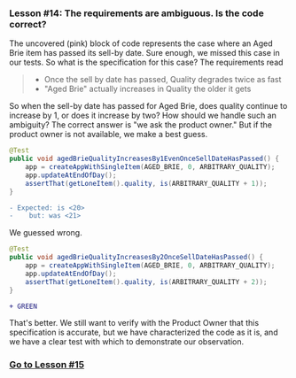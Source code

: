 ### Lesson #14: The requirements are ambiguous.  Is the code correct?
The uncovered (pink) block of code represents the case where an Aged Brie item has passed its sell-by date.  Sure enough, we missed this case in our tests.  So what is the specification for this case?  The requirements read
> - Once the sell by date has passed, Quality degrades twice as fast
> - "Aged Brie" actually increases in Quality the older it gets

So when the sell-by date has passed for Aged Brie, does quality continue to increase by 1, or does it increase by two?  How should we handle such an ambiguity?  The correct answer is "we ask the product owner."  But if the product owner is not available, we make a best guess.  

```java
@Test
public void agedBrieQualityIncreasesBy1EvenOnceSellDateHasPassed() {
	app = createAppWithSingleItem(AGED_BRIE, 0, ARBITRARY_QUALITY);
	app.updateAtEndOfDay();
	assertThat(getLoneItem().quality, is(ARBITRARY_QUALITY + 1));
}
```
```diff
- Expected: is <20>
-    but: was <21>
```
We guessed wrong.

```java
@Test
public void agedBrieQualityIncreasesBy2OnceSellDateHasPassed() {
	app = createAppWithSingleItem(AGED_BRIE, 0, ARBITRARY_QUALITY);
	app.updateAtEndOfDay();
	assertThat(getLoneItem().quality, is(ARBITRARY_QUALITY + 2));
}
```
```diff
+ GREEN
````
That's better.  We still want to verify with the Product Owner that this specification is accurate, but we have characterized the code as it is, and we have a clear test with which to demonstrate our observation.  
### [Go to Lesson #15](https://github.com/d215steinberg/GildedRose-Java/tree/Lesson%2315)
